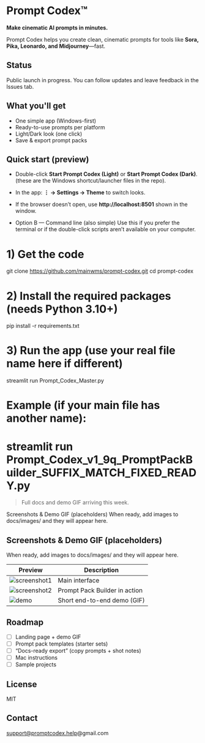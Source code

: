 # Prompt Codex™

**Make cinematic AI prompts in minutes.**

Prompt Codex helps you create clean, cinematic prompts for tools like **Sora, Pika, Leonardo, and Midjourney**—fast.

## Status
Public launch in progress. You can follow updates and leave feedback in the Issues tab.

## What you'll get
- One simple app (Windows-first)
- Ready-to-use prompts per platform
- Light/Dark look (one click)
- Save & export prompt packs

## Quick start (preview)
- Double-click **Start Prompt Codex (Light)** or **Start Prompt Codex (Dark)**.(these are the Windows shortcut/launcher files in the repo).
- In the app: **⋮ → Settings → Theme** to switch looks.
- If the browser doesn’t open, use **http://localhost:8501** shown in the window.

- Option B — Command line (also simple)
Use this if you prefer the terminal or if the double-click scripts aren’t available on your computer.
# 1) Get the code
git clone https://github.com/mainwms/prompt-codex.git
cd prompt-codex

# 2) Install the required packages (needs Python 3.10+)
pip install -r requirements.txt

# 3) Run the app (use your real file name here if different)
streamlit run Prompt_Codex_Master.py
# Example (if your main file has another name):
# streamlit run Prompt_Codex_v1_9q_PromptPackBuilder_SUFFIX_MATCH_FIXED_READY.py

> Full docs and demo GIF arriving this week.

Screenshots & Demo GIF (placeholders)
When ready, add images to docs/images/ and they will appear here.
## Screenshots & Demo GIF (placeholders)
When ready, add images to docs/images/ and they will appear here.

| Preview | Description |
|---------|-------------|
| ![screenshot1](docs/images/screenshot1.png) | Main interface |
| ![screenshot2](docs/images/screenshot2.png) | Prompt Pack Builder in action |
| ![demo](docs/images/demo.gif) | Short end-to-end demo (GIF) |


## Roadmap
- [ ] Landing page + demo GIF
- [ ] Prompt pack templates (starter sets)
- [ ] “Docs-ready export” (copy prompts + shot notes)
- [ ] Mac instructions
- [ ] Sample projects

## License
MIT

## Contact
support@promptcodex.help@gmail.com

